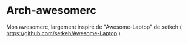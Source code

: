 Arch-awesomerc
==============
Mon awesomerc, largement inspiré de "Awesome-Laptop" de setkeh ( https://github.com/setkeh/Awesome-Laptop ).
